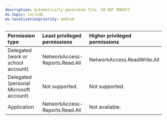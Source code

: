 ```yaml
---
description: Automatically generated file. DO NOT MODIFY
ms.topic: include
ms.localizationpriority: medium
---
```


|Permission type|Least privileged permissions|Higher privileged permissions|
|:---|:---|:---|
|Delegated (work or school account)|NetworkAccess-Reports.Read.All|NetworkAccess.ReadWrite.All|
|Delegated (personal Microsoft account)|Not supported.|Not supported.|
|Application|NetworkAccess-Reports.Read.All|Not available.|
